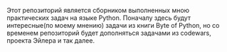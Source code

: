 Этот репозиторий является сборником выполненных мною практических задач на языке Python. Поначалу здесь будут интересные(по моему мнению) задачи из книги Byte of Python, но со временем репозиторий будет дополняться задачами из codewars, проекта Эйлера и так далее.
